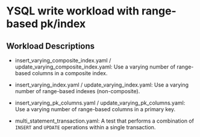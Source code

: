 # YSQL write workload with range-based pk/index

##  Workload Descriptions

- insert_varying_composite_index.yaml / update_varying_composite_index.yaml:
  Use a varying number of range-based columns in a composite index.

- insert_varying_index.yaml / update_varying_index.yaml:
  Use a varying number of range-based indexes (non-composite).

- insert_varying_pk_columns.yaml / update_varying_pk_columns.yaml:
  Use a varying number of range-based columns in a primary key.

- multi_statement_transaction.yaml:
  A test that performs a combination of `INSERT` and `UPDATE` operations within a single transaction.


